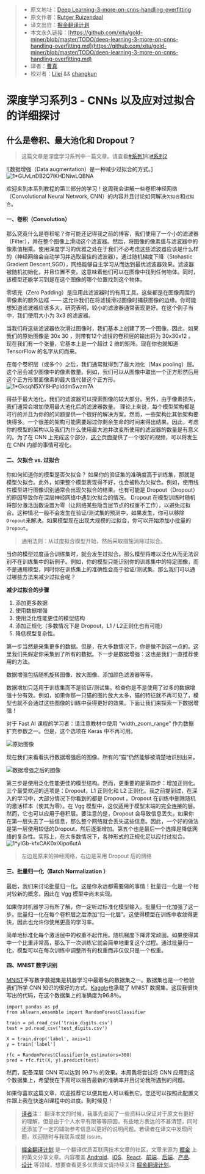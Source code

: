 
> * 原文地址：[Deep Learning-3-more-on-cnns-handling-overfitting](https://medium.com/towards-data-science/deep-learning-3-more-on-cnns-handling-overfitting-2bd5d99abe5d)
> * 原文作者：[Rutger Ruizendaal](https://medium.com/@r.ruizendaal)
> * 译文出自：[掘金翻译计划](https://github.com/xitu/gold-miner)
> * 本文永久链接：[https://github.com/xitu/gold-miner/blob/master/TODO/deep-learning-3-more-on-cnns-handling-overfitting.md](https://github.com/xitu/gold-miner/blob/master/TODO/deep-learning-3-more-on-cnns-handling-overfitting.md)
> * 译者：[曹真](https://github.com/lj147/)
> * 校对者：[Lilei](https://github.com/lileizhenshuai) && [changkun](https://github.com/changkun)

# 深度学习系列3 - CNNs 以及应对过拟合的详细探讨

## 什么是卷积、最大池化和 Dropout？

> 这篇文章是深度学习系列中一篇文章。请查看[#系列1](https://github.com/xitu/gold-miner/blob/master/TODO/deep-learning-1-setting-up-aws-image-recognition.md)和[#系列2](https://github.com/xitu/gold-miner/blob/master/TODO/deep-learning-2-convolutional-neural-networks.md)

![数据增强（Data augmentation）是一种减少过拟合的方式。] 
![1*GUvLnDB2Q7lKHDNiwLQBNA](http://orkqx44nq.bkt.clouddn.com/2017-08-12-1*GUvLnDB2Q7lKHDNiwLQBNA.png)


 欢迎来到本系列教程的第三部分的学习！这周我会讲解一些卷积神经网络（Convolutional Neural Network, CNN）的内容并且讨论如何解决`欠拟合`和`过拟合`。

#### **一、卷积（Convolution）**

那么究竟什么是卷积呢？你可能还记得我之前的博客，我们使用了一个小的滤波器（Filter），并在整个图像上滑动这个滤波器。然后，将图像的像素值与滤波器中的像素值相乘。使用深度学习的优雅之处在于我们不必考虑这些滤波器应该是什么样的（神经网络会自动学习并选取最佳的滤波器）。通过随机梯度下降（Stohastic Gradient Descent,SGD），网络能够自主学习从而达到最优滤波器效果。滤波器被随机初始化，并且位置不变。这意味着他们可以在图像中找到任何物体。同时，该模型还能学习到是在这个图像的哪个位置找到这个物体。


零填充（Zero Padding）是应用此滤波器时的有用工具。这些都是在图像周围的零像素的额外边框 —— 这允许我们在将滤镜滑过图像时捕获图像的边缘。你可能想知道滤波器应该多大，研究表明，较小的滤波器通常表现更好。在这个例子当中，我们使用大小为 3x3 的滤波器。

当我们将这些滤波器依次滑过图像时，我们基本上创建了另一个图像。因此，如果我们的原始图像是 30x 30 ，则带有12个滤镜的卷积层的输出将为 30x30x12 。现在我们有一个张量，它基本上是一个超过 2 维的矩阵。现在你也就知道 TensorFlow 的名字从何而来。

在每个卷积层（或多个）之后，我们通常就得到了最大池化（Max pooling）层。这个层会减少图像中的像素数量。例如，我们可以从图像中取出一个正方形然后用这个正方形里面像素的最大值代替这个正方形。
 ![1*GksqN5XY8HPpIddm5wzm7A](http://orkqx44nq.bkt.clouddn.com/2017-08-12-1*GksqN5XY8HPpIddm5wzm7A.jpeg)

 
得益于最大池化，我们的滤波器可以探索图像的较大部分。另外，由于像素损失，我们通常会增加使用最大池化后的滤波器数量。
理论上来说，每个模型架构都是可行的并且为你的的问题提供一个很好的解决方案。然而，一些架构比其他架构要快得多。一个很差的架构可能需要超过你剩余生命的时间来得出结果。因此，考虑你的模型的架构以及我们为什么使用最大池并改变所使用的滤波器的数量是有意义的。为了在 CNN 上完成这个部分，[这个](http://yosinski.com/deepvis#toolbox)页面提供了一个很好的视频，可以将发生在 CNN 内部的事情可视化。


#### 二、欠拟合 vs. 过拟合

你如何知道你的模型是否欠拟合？ 如果你的验证集的准确度高于训练集，那就是模型欠拟合。此外，如果整个模型表现得不好，也会被称为欠拟合。例如，使用线性模型进行图像识别通常会出现欠拟合的结果。也有可能是  Dropout（Dropout）的原因导致你在深层神经网络中遇到欠拟合的情况。
Dropout 在模型训练时随机将部分激活函数设置为零（让网络某些隐含层节点的权重不工作），以避免过拟合。这种情况一般不会发生在验证/测试集的预测中，如果发生，你可以移除 `Dropout`来解决。如果模型现在出现大规模的过拟合，你可以开始添加小批量的 `Dropout`。


 

> 通用法则：从过度拟合模型开始，然后采取措施消除过拟合。

当你的模型过度适合训练集时，就会发生过拟合。那么模型将难以泛化从而无法识别不在训练集中的新例子。例如，你的模型只能识别你的训练集中的特定图像，而不是通用模型，同时你在训练集上的准确性会高于验证/测试集。那么我们可以通过哪些方法来减少过拟合呢？

**减少过拟合的步骤**

1. 添加更多数据
2. 使用数据增强
3. 使用泛化性能更佳的模型结构
4. 添加正规化（多数情况下是 Dropout，L1 / L2正则化也有可能）
5. 降低模型复杂性。
 
第一步当然是采集更多的数据。但是，在大多数情况下，你是做不到这一点的。这里我们先假定你采集到了所有的数据。下一步是数据增强：这也是我们一直推荐使用的方法。

数据增强包括随机旋转图像、放大图像、添加颜色滤波器等等。 

数据增加只适用于训练集而不是验证/测试集。检查你是不是使用了过多的数据增强十分有效。例如，如果你那一只猫的图片放大太多，猫的特征就不再可见了，模型也就不会通过这些图像的训练中获得更好的效果。下面让我们来探索一下数据增强！

对于 Fast AI 课程的学习者：请注意教材中使用 “width_zoom_range” 作为数据扩充参数之一。但是，这个选项在 Keras 中不再可用。

 
![原始图像](http://orkqx44nq.bkt.clouddn.com/2017-08-12-1*GqYnzBWEC0L8ehpMcwtkhw.png)

现在我们来看看执行数据增强后的图像。所有的“猫”仍然能够被清楚地识别出来。

 
![数据增强之后的图像](http://orkqx44nq.bkt.clouddn.com/2017-08-12-1*ozrEhNk2ONPXo4qDQjKPKw.png)


第三步是使用泛化性能更佳的模型结构。然而，更重要的是第四步：增加正则化。三个最受欢迎的选项是：Dropout，L1 正则化和 L2 正则化。我之前提到过，在深入的学习中，大部分情况下你看到的都是 Dropout 。Dropout 在训练中删除随机的激活样本（使其为零）。在 Vgg 模型中，这仅适用于模型末端的完全连接的层。然而，它也可以应用于卷积层。要注意的是，Dropout 会导致信息丢失。如果你在第一层失去了一些信息，那么整个网络就会丢失这些信息。因此，一个好的做法是第一层使用较低的Dropout，然后逐渐增加。第五个也是最后一个选择是降低网络的复杂性。实际上，在大多数情况下，各种形式的正规化足以应付过拟合。
![1*yIGb-kfxCAK0xiXipo6utA](http://orkqx44nq.bkt.clouddn.com/2017-08-12-1*yIGb-kfxCAK0xiXipo6utA.png)

 
> 左边是原来的神经网络，右边是采用 Dropout 后的网络



#### **三、批量归一化（Batch Normalization ）**


最后，我们来讨论批量归一化。这是你永远都需要做的事情！批量归一化是一个相对较新的概念，因此在 Vgg 模型中尚未实现。

如果你对机器学习有所了解，你一定听过标准化模型输入。批量归一化加强了这一步。批量归一化在每个卷积层之后添加“归一化层”。这使得模型在训练中收敛得更快，因此也允许你使用更高的学习率。

简单地标准化每个激活层中的权重不起作用。随机梯度下降非常顽固。如果使得其中一个比重非常高，那么下一次训练它就会简单地重复这个过程。通过批量归一化，模型可以在每次训练中调整所有的权重而非仅仅只是一个权重。

#### **四、MNIST 数字识别**

[MNIST](http://yann.lecun.com/exdb/mnist/)手写数字数据集是机器学习中最着名的数据集之一。数据集也是一个检验我们所学 CNN 知识的很好的方式。[Kaggle](https://www.kaggle.com/c/digit-recognizer)也承载了 MNIST 数据集。这段我很快写出的代码，在这个数据集上的准确度为96.8％。
 

    import pandas as pd
    from sklearn.ensemble import RandomForestClassifier

    train = pd.read_csv('train_digits.csv')
    test = pd.read_csv('test_digits.csv')

    X = train.drop('label', axis=1)
    y = train['label']

    rfc = RandomForestClassifier(n_estimators=300)
    pred = rfc.fit(X, y).predict(test)


然而，配备深层 CNN 可以达到 99.7％ 的效果。本周我将尝试将 CNN 应用到这个数据集上，希望我在下周可以报告最新的准确率并且讨论我所遇到的问题。

如果你喜欢这篇文章，欢迎推荐它以便其他人可以看到它。您还可以按照此配置文件跟上我在快速AI课程中的进度。到时候见！

> [译者](https://github.com/lj147/)注： 翻译本文的时候，我事先查阅了一些资料以保证对于原文有更好的理解，但是由于个人水平有限等等原因，有些地方表达的不甚清楚，同时还添加了一定的辅助参考信息以更好的说明问题。若读者在译文中发现问题，欢迎随时与我联系或提 issue。

> [掘金翻译计划](https://github.com/xitu/gold-miner) 是一个翻译优质互联网技术文章的社区，文章来源为 [掘金](https://juejin.im) 上的英文分享文章。内容覆盖 [Android](https://github.com/xitu/gold-miner#android)、[iOS](https://github.com/xitu/gold-miner#ios)、[React](https://github.com/xitu/gold-miner#react)、[前端](https://github.com/xitu/gold-miner#前端)、[后端](https://github.com/xitu/gold-miner#后端)、[产品](https://github.com/xitu/gold-miner#产品)、[设计](https://github.com/xitu/gold-miner#设计) 等领域，想要查看更多优质译文请持续关注 [掘金翻译计划](https://github.com/xitu/gold-miner)。


